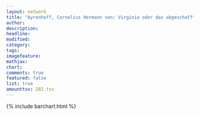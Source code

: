 ```yaml
---
layout: network
title: "Ayrenhoff, Cornelius Hermann von: Virginia oder das abgeschaffte Decemvirat (1790)"
author:
description:
headline:
modified:
category:
tags:
imagefeature: 
mathjax: 
chart: 
comments: true
featured: false
list: true
amounttsv: 282.tsv
---
```

{% include barchart.html %}
